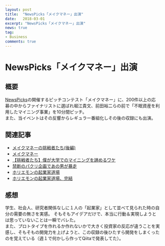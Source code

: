 ```yaml
---
layout: post
title:  "NewsPicks「メイクマネー」出演"
date:   2018-03-01
excerpt: "NewsPicks「メイクマネー」出演"
news: true
tag:
- Business 
comments: true
---
```

# NewsPicks「メイクマネー」出演
## 概要
[NewsPicks](https://newspicks.com)の開催するピッチコンテスト「メイクマネー」に、200件以上の応募の中からファイナリストに選ばれ堀江貴文、前田裕二らの前で「不眠資産を利用したマイニング事業」を10分間ピッチ。  
また、当イベントはその反響からレギュラー番組化しその後の収録にも出演。


## 関連記事
- [メイクマネーの挑戦者たち(後編)](https://newspicks.com/news/2913173/body/?ref=user_2251)
- [メイクマネー](https://newspicks.com/movie-series/2?movieId=170)
- [【挑戦者たち】僕が大学でのマイニングを諦めるワケ](https://newspicks.com/news/2980526?ref=user_2251)
- [禁断のパクリ企画であの男が暴走](https://newspicks.com/news/3156432?ref=search&ref_q=%E3%83%A1%E3%82%A4%E3%82%AF%E3%83%9E%E3%83%8D%E3%83%BC&ref_t=top)
- [ホリエモンの起業家道場](https://newspicks.com/movie-series/2?movieId=220)
- [ホリエモンの起業家道場、完結](https://newspicks.com/movie-series/2?movieId=222)

  
     
       
## 感想
学生、社会人、研究者関係なしに１人の「起業家」として並べて見られた時の自分の需要の無さを実感。
そもそもアイデアだけで、本当に行動＆実現しようとは思っていないことは一瞬でバレた。   
また、プロトタイプを作れるか作れないかで大きく投資家の反応が違うことを実感し、そもそもの開発力を上げようと、この収録の後ひたすら開発をしまくったのを覚えている（週１で何かしら作ってQiitaで発表してた）。
